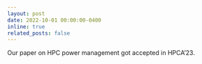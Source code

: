 ```yaml
---
layout: post
date: 2022-10-01 00:00:00-0400
inline: true
related_posts: false
---
```


Our paper on HPC power management got accepted in HPCA’23.